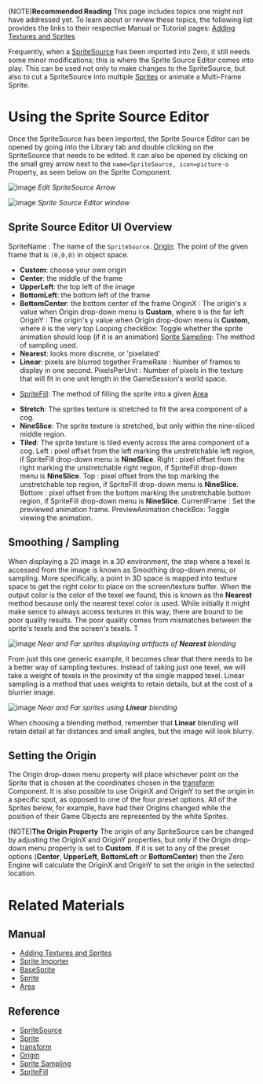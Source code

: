 (NOTE)**Recommended Reading** This page includes topics one might not have addressed yet. To learn about or review these topics, the following list provides the links to their respective Manual or Tutorial pages: [Adding Textures and Sprites](https://github.com/zeroengineteam/ZeroDocs/zero_editor_documentation/zeromanual/graphics/adding_assets/adding_textures_and_sprites.markdown)

Frequently, when a [SpriteSource](https://github.com/zeroengineteam/ZeroDocs/code_reference/class_reference/spritesource.markdown) has been imported into Zero, it still needs some minor modifications; this is where the Sprite Source Editor comes into play. This can be used not only to make changes to the SpriteSource, but also to cut a SpriteSource into multiple [Sprites](https://github.com/zeroengineteam/ZeroDocs/code_reference/class_reference/sprite.markdown) or animate a Multi-Frame Sprite.

 # Using the Sprite Source Editor
Once the SpriteSource has been imported, the Sprite Source Editor can be opened by going into the Library tab and double clicking on the SpriteSource that needs to be edited. It can also be opened by clicking on the small grey arrow next to the `name=SpriteSource, icon=picture-o` Property, as seen below on the Sprite Component.



![image](https://media.githubusercontent.com/media/zeroengineteam/ZeroFiles/master/doc_files/47067.png) *Edit SpriteSource Arrow*




![image](https://media.githubusercontent.com/media/zeroengineteam/ZeroFiles/master/doc_files/47069.png) *Sprite Source Editor window*


 ##  Sprite Source Editor UI Overview
SpriteName : The name of the `SpriteSource`.
[Origin](https://github.com/zeroengineteam/ZeroDocs/code_reference/enum_reference.markdown#origin): The point of the given frame that is `(0,0,0)` in object space.
* **Custom**: choose your own origin
* **Center**: the middle of the frame
* **UpperLeft**: the top left of the image
* **BottomLeft**: the bottom left of the frame
* **BottomCenter**: the bottom center of the frame
OriginX : The origin's x value when Origin drop-down menu is **Custom**, where `0` is the far left
OriginY : The origin's y value when Origin drop-down menu is **Custom**, where `0` is the very top
Looping checkBox: Toggle whether the sprite animation should loop (if it is an animation)
[Sprite Sampling](https://github.com/zeroengineteam/ZeroDocs/code_reference/enum_reference.markdown#spritesampling): The method of sampling used.
* **Nearest**: looks more discrete, or 'pixelated'
* **Linear**: pixels are blurred together
FrameRate : Number of frames to display in one second.
PixelsPerUnit : Number of pixels in the texture that will fit in one unit length in the GameSession's world space.
- [SpriteFill](https://github.com/zeroengineteam/ZeroDocs/code_reference/enum_reference.markdown#spritefill): The method of filling the sprite into a given [Area](https://github.com/zeroengineteam/ZeroDocs/zero_editor_documentation/zeromanual/graphics/sprites/area.markdown)
* **Stretch**: The sprites texture is stretched to fit the area component of a cog.
* **NineSlice**: The sprite texture is stretched, but only within the nine-sliced middle region.
* **Tiled**: The sprite texture is tiled evenly across the area component of a cog.
Left : pixel offset from the left marking the unstretchable left region, if SpriteFill drop-down menu is **NineSlice**.
Right : pixel offset from the right marking the unstretchable right region, if SpriteFill drop-down menu is **NineSlice**.
Top : pixel offset from the top marking the unstretchable top region, if SpriteFill drop-down menu is **NineSlice**.
Bottom : pixel offset from the bottom marking the unstretchable bottom region, if SpriteFill drop-down menu is **NineSlice**.
CurrentFrame : Set the previewed animation frame.
PreviewAnimation checkBox: Toggle viewing the animation.

 ##  Smoothing / Sampling
When displaying a 2D image in a 3D environment, the step where a texel is accessed from the image is known as Smoothing drop-down menu, or sampling.  More specifically, a point in 3D space is mapped into texture space to get the right color to place on the screen/texture buffer.  When the output color is the color of the texel we found, this is known as the **Nearest** method because only the nearest texel color is used. While initially it might make sence to always access textures in this way, there are bound to be poor quality results.  The poor quality comes from mismatches between the sprite's texels and the screen's texels.  T




![image](https://media.githubusercontent.com/media/zeroengineteam/ZeroFiles/master/doc_files/47073.png) *Near and Far sprites displaying artifacts of **Nearest** blending*


From just this one generic example, it becomes clear that there needs to be a better way of sampling textures.  Instead of taking just one texel, we will take a weight of texels in the proximity of the single mapped texel.  Linear sampling is a method that uses weights to retain details, but at the cost of a blurrier image.



![image](https://media.githubusercontent.com/media/zeroengineteam/ZeroFiles/master/doc_files/47075.png) *Near and Far sprites using **Linear** blending*


When choosing a blending method, remember that **Linear** blending will retain detail at far distances and small angles, but the image will look blurry.

 ##  Setting the Origin
The Origin drop-down menu property will place whichever point on the Sprite that is chosen at the coordinates chosen in the [transform](https://github.com/zeroengineteam/ZeroDocs/code_reference/class_reference/transform.markdown) Component. It is also possible to use OriginX  and OriginY  to set the origin in a specific spot, as opposed to one of the four preset options. All of the Sprites below, for example, have had their Origins changed while the position of their Game Objects are represented by the white Sprites. 

(NOTE)**The Origin Property** The origin of any SpriteSource can be changed by adjusting the OriginX  and OriginY  properties, but only if the Origin drop-down menu property is set to **Custom**. If it is set to any of the preset options (**Center**, **UpperLeft**, **BottomLeft** or **BottomCenter**) then the Zero Engine will calculate the OriginX  and OriginY  to set the origin in the selected location.

 # Related Materials
 ## Manual
- [Adding Textures and Sprites](https://github.com/zeroengineteam/ZeroDocs/zero_editor_documentation/zeromanual/graphics/adding_assets/adding_textures_and_sprites.markdown)
- [Sprite Importer](https://github.com/zeroengineteam/ZeroDocs/zero_editor_documentation/zeromanual/graphics/sprites/spriteimporter.markdown)
- [BaseSprite](https://github.com/zeroengineteam/ZeroDocs/zero_editor_documentation/zeromanual/graphics/sprites/basesprite.markdown)
- [Sprite](https://github.com/zeroengineteam/ZeroDocs/zero_editor_documentation/zeromanual/graphics/sprites.markdown)
- [Area](https://github.com/zeroengineteam/ZeroDocs/zero_editor_documentation/zeromanual/graphics/sprites/area.markdown)

 ## Reference
- [SpriteSource](https://github.com/zeroengineteam/ZeroDocs/code_reference/class_reference/SpriteSource.markdown)
- [Sprite](https://github.com/zeroengineteam/ZeroDocs/code_reference/class_reference/Sprite.markdown)
- [transform](https://github.com/zeroengineteam/ZeroDocs/code_reference/class_reference/transform.markdown)
- [Origin](https://github.com/zeroengineteam/ZeroDocs/code_reference/enum_reference.markdown#origin)
- [Sprite Sampling](https://github.com/zeroengineteam/ZeroDocs/code_reference/enum_reference.markdown#spritesampling)
- [SpriteFill](https://github.com/zeroengineteam/ZeroDocs/code_reference/enum_reference.markdown#spritefill) 

 